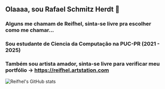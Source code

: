 ## Olaaaa, sou Rafael Schmitz Herdt 👋
### Alguns me chamam de Reifhel, sinta-se livre pra escolher como me chamar...

### Sou estudante de Ciencia da Computação na PUC-PR (2021 - 2025)
### Também sou artista amador, sinta-se livre para verificar meu portfólio -> https://reifhel.artstation.com

![Reifhel's GitHub stats](https://github-readme-stats.vercel.app/api?username=Reifhel&show_icons=true&theme=radical)

